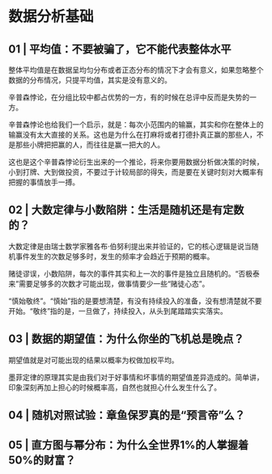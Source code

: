 # 数据分析基础

## 01 | 平均值：不要被骗了，它不能代表整体水平

整体平均值是在数据呈均匀分布或者正态分布的情况下才会有意义，如果忽略整个数据的分布情况，只提平均值，其实是没有意义的。

辛普森悖论，在分组比较中都占优势的一方，有的时候在总评中反而是失势的一方。

辛普森悖论也给我们一个启示，就是：每次小范围内的输赢，其实和你在整体上的输赢没有太大直接的关系。这也是为什么在打麻将或者打德扑真正赢的那些人，不是那些小牌把把赢的人，而往往是赢一把大的人。

这也是这个辛普森悖论衍生出来的一个推论，将来你要用数据分析做决策的时候，小到打牌、大到做投资，不要过于计较局部的得失，而是要在关键时刻对大概率有把握的事情放手一搏。

## 02 | 大数定律与小数陷阱：生活是随机还是有定数的？

大数定律是由瑞士数学家雅各布·伯努利提出来并验证的，它的核心逻辑是说当随机事件发生的次数足够多时，发生的频率才会趋近于预期的概率。

赌徒谬误，小数陷阱，每次的事件其实和上一次的事件是独立且随机的。“否极泰来”需要足够多的次数才可能出现，做事情要少一些“赌徒心态”。

“慎始敬终”。“慎始”指的是要想清楚，有没有持续投入的准备，没有想清楚就不要开始。“敬终”指的是，一旦做了，持续投入，从头到尾踏踏实实落实。

## 03 | 数据的期望值：为什么你坐的飞机总是晚点？

期望值就是对可能出现的结果以概率为权做加权平均。

墨菲定律的原理其实是由我们对于好事情和坏事情的期望值差异造成的。简单讲，印象深刻再加上担心的时候概率高，自然也就担心什么发生什么了。

## 04 | 随机对照试验：章鱼保罗真的是“预言帝”么？

## 05 | 直方图与幂分布：为什么全世界1%的人掌握着50%的财富？